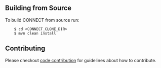 
Building from Source
---------------
To build CONNECT from source run:

        $ cd <CONNECT_CLONE_DIR>
        $ mvn clean install

Contributing
------------

Please checkout [code contribution](https://connectopensource.atlassian.net/wiki/x/7gCD) for guidelines about how to contribute.
